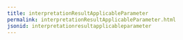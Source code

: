 ```yaml
---
title: interpretationResultApplicableParameter
permalink: interpretationResultApplicableParameter.html
jsonid: interpretationresultapplicableparameter
---
```

